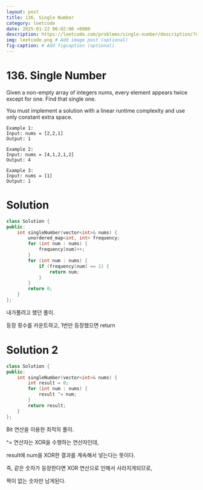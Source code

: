 ```yaml
---
layout: post
title: 136. Single Number
category: leetcode
date: 2025-01-22 06:02:00 +0900
description: https://leetcode.com/problems/single-number/description/?envType=company&envId=google&favoriteSlug=google-thirty-days
img: leetcode.png # Add image post (optional)
fig-caption: # Add figcaption (optional)
---
```



# 136. Single Number

Given a non-empty array of integers nums, every element appears twice except for one. Find that single one.

You must implement a solution with a linear runtime complexity and use only constant extra space.

 
```
Example 1:
Input: nums = [2,2,1]
Output: 1
```

```
Example 2:
Input: nums = [4,1,2,1,2]
Output: 4
```

```
Example 3:
Input: nums = [1]
Output: 1
```

# Solution 
```cpp
class Solution {
public:
    int singleNumber(vector<int>& nums) {
        unordered_map<int, int> frequency;
        for (int num : nums) {
            frequency[num]++;
        }
        for (int num : nums) {
            if (frequency[num] == 1) {
                return num;
            }
        }
        return 0;
    }
};
```
내가풀려고 했던 풀이. 

등장 횟수를 카운트하고, 1번만 등장했으면 return


# Solution 2 
```cpp
class Solution {
public:
    int singleNumber(vector<int>& nums) {
        int result = 0;
        for (int num : nums) {
            result ^= num;
        }
        return result;
    }
};
```
Bit 연산을 이용한 최적의 풀이. 

^= 연산자는 XOR을 수행하는 연산자인데, 

result에 num을 XOR한 결과를 계속해서 넣는다는 뜻이다.

즉, 같은 숫자가 등장한다면 XOR 연산으로 인해서 사라지게되므로, 

짝이 없는 숫자만 남게된다. 